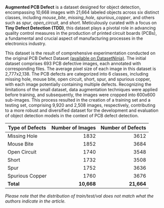 **Augmented PCB Defect** is a dataset designed for object detection, encompassing 10,668 images with 21,664 labeled objects across six distinct classes, including *mouse_bite*, *missing_hole*, *spurious_copper*, and others such as *spur*, *open_circuit*, and *short*. Meticulously curated with a focus on **Tiny Defect Detection (TDD)**, this dataset plays a pivotal role in advancing quality control measures in the production of printed circuit boards (PCBs), a fundamental and crucial aspect of manufacturing processes in the electronics industry.

This dataset is the result of comprehensive experimentation conducted on the original PCB Defect Dataset [(available on DatasetNinja)](https://datasetninja.com/pcb-defect). The initial dataset comprises 693 PCB defective images, each annotated with corresponding files. The average pixel size of each image in this dataset is 2,777x2,138. The PCB defects are categorized into 6 classes, including missing hole, mouse bite, open circuit, short, spur, and spurious copper, with each image potentially containing multiple defects. Recognizing the limitations of the small dataset, data augmentation techniques were applied before training, and subsequently, the images were cropped into 600x600 sub-images. This process resulted in the creation of a training set and a testing set, comprising 9,920 and 2,508 images, respectively, contributing to a more robust and diversified dataset for the development and evaluation of object detection models in the context of PCB defect detection.

| Type of Defects   | Number of Images | Number of Defects |
|-------------------|------------------:|-------------------:|
| Missing Hole      | 1832             | 3612              |
| Mouse Bite        | 1852             | 3684              |
| Open Circuit      | 1740             | 3548              |
| Short             | 1732             | 3508              |
| Spur              | 1752             | 3636              |
| Spurious Copper   | 1760             | 3676              |
| **Total**         | **10,668**       | **21,664**         |

<i>Please note that the distribution of train/test/val does not match what the authors indicate in the article.</i>
